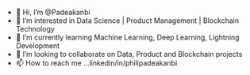 - 👋 Hi, I’m @Padeakanbi
- 👀 I’m interested in Data Science | Product Management | Blockchain Technology
- 🌱 I’m currently learning Machine Learning, Deep Learning, Lightning Development
- 💞️ I’m looking to collaborate on Data, Product and Blockchain projects
- 📫 How to reach me ...linkedin/in/philipadeakanbi

<!---
Padeakanbi/Padeakanbi is a ✨ special ✨ repository because its `README.md` (this file) appears on your GitHub profile.
You can click the Preview link to take a look at your changes.
--->
